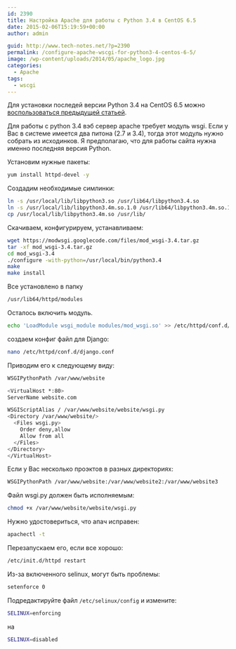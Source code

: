 ```yaml
---
id: 2390
title: Настройка Apache для работы с Python 3.4 в CentOS 6.5
date: 2015-02-06T15:19:59+00:00
author: admin

guid: http://www.tech-notes.net/?p=2390
permalink: /configure-apache-wscgi-for-python3-4-centos-6-5/
image: /wp-content/uploads/2014/05/apache_logo.jpg
categories:
  - Apache
tags:
  - wscgi
---
```

Для установки последей версии Python 3.4 на CentOS 6.5 можно [воспользоваться предыдущей статьей](http://www.tech-notes.net/install-python-centos6-5/).

Для работы с python 3.4 вэб сервер apache требует модуль wsgi. Если у Вас в системе имеется два питона (2.7 и 3.4), тогда этот модуль нужно собрать из исходинков. Я предполагаю, что для работы сайта нужна именно последняя версия Python.

Установим нужные пакеты:

```bash
yum install httpd-devel -y
```

Создадим необходимые симлинки:

```bash
ln -s /usr/local/lib/libpython3.so /usr/lib64/libpython3.4.so  
ln -s /usr/local/lib/libpython3.4m.so.1.0 /usr/lib64/libpython3.4m.so.1.0  
cp /usr/local/lib/libpython3.4m.so /usr/lib/
```

<center>
  <div id="gads">
  </div>
</center>

Скачиваем, конфигурируем, устанавливаем:

```bash
wget https://modwsgi.googlecode.com/files/mod_wsgi-3.4.tar.gz  
tar -xf mod_wsgi-3.4.tar.gz  
cd mod_wsgi-3.4  
./configure -with-python=/usr/local/bin/python3.4  
make  
make install
```

Все установлено в папку

```bash
/usr/lib64/httpd/modules
```

Осталось включить модуль.

```bash
echo 'LoadModule wsgi_module modules/mod_wsgi.so' >> /etc/httpd/conf.d/wsgi.conf
```

создаем конфиг файл для Django:

```bash
nano /etc/httpd/conf.d/django.conf
```

Приводим его к следующему виду:

```bash
WSGIPythonPath /var/www/website

<VirtualHost *:80>
ServerName website.com

WSGIScriptAlias / /var/www/website/website/wsgi.py
<Directory /var/www/website/>
  <Files wsgi.py>
    Order deny,allow
    Allow from all
  </Files>
</Directory>
</VirtualHost>
```


Если у Вас несколько проэктов в разных директориях:

```bash
WSGIPythonPath /var/www/website:/var/www/website2:/var/www/website3
```


Файл wsgi.py должен быть исполняемым:

```bash
chmod +x /var/www/website/website/wsgi.py
```

Нужно удостовериться, что апач исправен:

```bash
apachectl -t
```

Перезапускаем его, если все хорошо:

```bash
/etc/init.d/httpd restart
```

Из-за включенного selinux, могут быть проблемы:

```bash
setenforce 0
```

Подредактируйте файл `/etc/selinux/config` и измените:

```bash
SELINUX=enforcing
```

на

```bash
SELINUX=disabled
```
